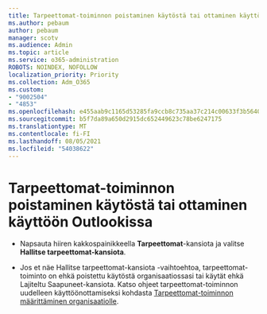 ```yaml
---
title: Tarpeettomat-toiminnon poistaminen käytöstä tai ottaminen käyttöön Outlookissa
ms.author: pebaum
author: pebaum
manager: scotv
ms.audience: Admin
ms.topic: article
ms.service: o365-administration
ROBOTS: NOINDEX, NOFOLLOW
localization_priority: Priority
ms.collection: Adm_O365
ms.custom:
- "9002504"
- "4853"
ms.openlocfilehash: e455aab9c1165d53285fa9ccb8c735aa37c214c00633f3b5640a2583dee53226
ms.sourcegitcommit: b5f7da89a650d2915dc652449623c78be6247175
ms.translationtype: MT
ms.contentlocale: fi-FI
ms.lasthandoff: 08/05/2021
ms.locfileid: "54038622"
---
```

# <a name="turn-off-or-on-clutter-in-outlook"></a>Tarpeettomat-toiminnon poistaminen käytöstä tai ottaminen käyttöön Outlookissa

- Napsauta hiiren kakkospainikkeella **Tarpeettomat**-kansiota ja valitse **Hallitse tarpeettomat-kansiota**. 

- Jos et näe Hallitse tarpeettomat-kansiota -vaihtoehtoa, tarpeettomat-toiminto on ehkä poistettu käytöstä organisaatiossasi tai käytät ehkä Lajiteltu Saapuneet-kansiota. Katso ohjeet tarpeettomat-toiminnon uudelleen käyttöönottamiseksi kohdasta [Tarpeettomat-toiminnon määrittäminen organisaatiolle](https://support.office.com/article/832276bd-d024-47b6-a80a-a6b884907a5b?wt.mc_id=SCL_a9c72a77-1bc4-40e6-ba6d-103c1d1aba4c_AdmHlp).
